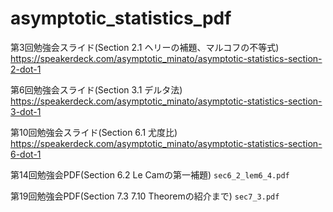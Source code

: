 # asymptotic_statistics_pdf

第3回勉強会スライド(Section 2.1 ヘリーの補題、マルコフの不等式)
https://speakerdeck.com/asymptotic_minato/asymptotic-statistics-section-2-dot-1

第6回勉強会スライド(Section 3.1 デルタ法)
https://speakerdeck.com/asymptotic_minato/asymptotic-statistics-section-3-dot-1

第10回勉強会スライド(Section 6.1 尤度比)
https://speakerdeck.com/asymptotic_minato/asymptotic-statistics-section-6-dot-1

第14回勉強会PDF(Section 6.2 Le Camの第一補題)
`sec6_2_lem6_4.pdf`

第19回勉強会PDF(Section 7.3  7.10 Theoremの紹介まで)
`sec7_3.pdf`

